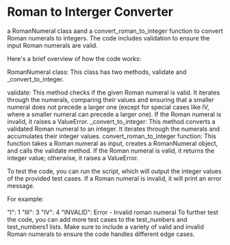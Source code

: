 # Roman to Interger Converter
a RomanNumeral class aand a convert_roman_to_integer function to convert Roman numerals to integers. The code includes validation to ensure the input Roman numerals are valid.

Here's a brief overview of how the code works:

RomanNumeral class: This class has two methods, validate and _convert_to_integer.

validate: This method checks if the given Roman numeral is valid. It iterates through the numerals, comparing their values and ensuring that a smaller numeral does not precede a larger one (except for special cases like IV, where a smaller numeral can precede a larger one). If the Roman numeral is invalid, it raises a ValueError.
_convert_to_integer: This method converts a validated Roman numeral to an integer. It iterates through the numerals and accumulates their integer values.
convert_roman_to_integer function: This function takes a Roman numeral as input, creates a RomanNumeral object, and calls the validate method. If the Roman numeral is valid, it returns the integer value; otherwise, it raises a ValueError.

To test the code, you can run the script, which will output the integer values of the provided test cases. If a Roman numeral is invalid, it will print an error message.

For example:

"I": 1
"III": 3
"IV": 4
"INVALID": Error - Invalid roman numeral
To further test the code, you can add more test cases to the test_numbers and test_numbers1 lists. Make sure to include a variety of valid and invalid Roman numerals to ensure the code handles different edge cases.
